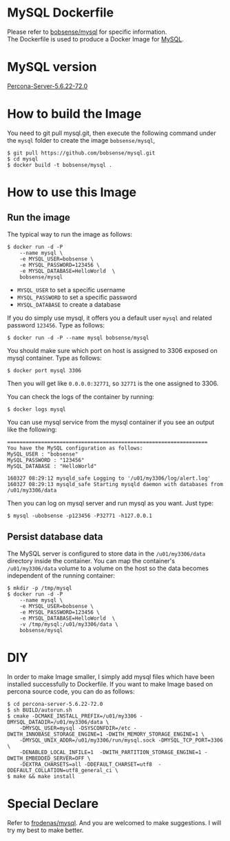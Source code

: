 # MySQL Dockerfile

Please refer to [bobsense/mysql](https://github.com/bobsense/mysql) for specific information.  
The Dockerfile is used to produce a Docker Image for [MySQL](http://www.mysql.com).

# MySQL version

[Percona-Server-5.6.22-72.0](http://www.percona.com/downloads/Percona-Server-5.6/)

# How to build the Image

You need to git pull mysql.git, then execute the following command under the `mysql` folder to 
create the image `bobsense/mysql`,

```
$ git pull https://github.com/bobsense/mysql.git
$ cd mysql
$ docker build -t bobsense/mysql .
```

# How to use this Image

## Run the image

The typical way to run the image as follows:

```
$ docker run -d -P 
    --name mysql \
    -e MYSQL_USER=bobsense \
    -e MYSQL_PASSWORD=123456 \
    -e MYSQL_DATABASE=HelloWorld  \
    bobsense/mysql
```

* `MYSQL_USER` to set a specific username
* `MYSQL_PASSWORD` to set a specific password
* `MYSQL_DATABASE` to create a database

If you do simply use mysql, it offers you a default user `mysql` and related password `123456`. Type as follows:

```
$ docker run -d -P --name mysql bobsense/mysql
```

You should make sure which port on host is assigned to 3306 exposed on mysql container. Type as follows:

```
$ docker port mysql 3306
```

Then you will get like `0.0.0.0:32771`, so `32771` is the one assigned to 3306.

You can check the logs of the container by running:

```
$ docker logs mysql
```

You can use mysql service from the mysql container if you see an output like the following:

```
=================================================================
You have the MySQL configuration as follows:
MySQL_USER : "bobsense"
MySQL_PASSWORD : "123456"
MySQL_DATABASE : "HelloWorld"

160327 08:29:12 mysqld_safe Logging to '/u01/my3306/log/alert.log'
160327 08:29:13 mysqld_safe Starting mysqld daemon with databases from /u01/my3306/data
```

Then you can log on mysql server and run mysql as you want. Just type:

```
$ mysql -ubobsense -p123456 -P32771 -h127.0.0.1
```

## Persist database data

The MySQL server is configured to store data in the `/u01/my3306/data` directory inside the container. You can map the
container's `/u01/my3306/data` volume to a volume on the host so the data becomes independent of the running container:

```
$ mkdir -p /tmp/mysql
$ docker run -d -P 
    --name mysql \
    -e MYSQL_USER=bobsense \
    -e MYSQL_PASSWORD=123456 \
    -e MYSQL_DATABASE=HelloWorld  \
    -v /tmp/mysql:/u01/my3306/data \
    bobsense/mysql
```

# DIY

In order to make Image smaller, I simply add mysql files which have been installed successfully to Dockerfile. If you want to make Image based on percona source code, you can do as follows:

```
$ cd percona-server-5.6.22-72.0
$ sh BUILD/autorun.sh
$ cmake -DCMAKE_INSTALL_PREFIX=/u01/my3306 -DMYSQL_DATADIR=/u01/my3306/data \
    -DMYSQL_USER=mysql -DSYSCONFDIR=/etc -DWITH_INNOBASE_STORAGE_ENGINE=1 -DWITH_MEMORY_STORAGE_ENGINE=1 \
    -DMYSQL_UNIX_ADDR=/u01/my3306/run/mysql.sock -DMYSQL_TCP_PORT=3306 \
    -DENABLED_LOCAL_INFILE=1  -DWITH_PARTITION_STORAGE_ENGINE=1 -DWITH_EMBEDDED_SERVER=OFF \
    -DEXTRA_CHARSETS=all -DDEFAULT_CHARSET=utf8  -DDEFAULT_COLLATION=utf8_general_ci \
$ make && make install
```

# Special Declare
Refer to [frodenas/mysql](https://hub.docker.com/r/frodenas/mysql/).
And you are welcomed to make suggestions. I will try my best to make better.
